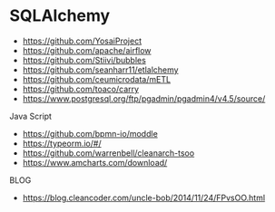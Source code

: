 # SQLAlchemy
* https://github.com/YosaiProject
* https://github.com/apache/airflow
* https://github.com/Stiivi/bubbles
* https://github.com/seanharr11/etlalchemy
* https://github.com/ceumicrodata/mETL
* https://github.com/toaco/carry
* https://www.postgresql.org/ftp/pgadmin/pgadmin4/v4.5/source/


Java Script
* https://github.com/bpmn-io/moddle
* https://typeorm.io/#/
* https://github.com/warrenbell/cleanarch-tsoo
* https://www.amcharts.com/download/

BLOG
* https://blog.cleancoder.com/uncle-bob/2014/11/24/FPvsOO.html
